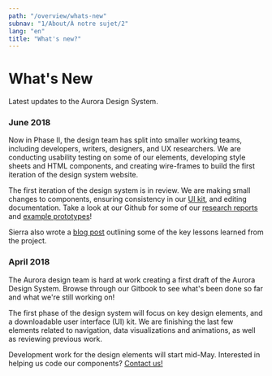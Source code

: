 ```yaml
---
path: "/overview/whats-new"
subnav: "1/About/À notre sujet/2"
lang: "en"
title: "What's new?"
---
```


<helmet>
<title> What's New - Aurora Design System </title>
</helmet>

# What's New

Latest updates to the Aurora Design System.

### June 2018

Now in Phase II, the design team has split into smaller working teams, including developers, writers, designers, and UX researchers. We are conducting usability testing on some of our elements, developing style sheets and HTML components, and creating wire-frames to build the first iteration of the design system website.

The first iteration of the design system is in review. We are making small changes to components, ensuring consistency in our [UI kit](https://github.com/gctools-outilsgc/design-system/tree/master/user%20interface%20kit), and editing documentation. Take a look at our Github for some of our [research reports](https://github.com/gctools-outilsgc/design-system/tree/master/ux%20testing) and [example prototypes](https://github.com/gctools-outilsgc/design-system/tree/master/page%20prototypes)!

Sierra also wrote a [blog post](https://medium.com/@s.duffey121/7-things-i-learned-from-leading-a-design-project-7b003d25b5e2) outlining some of the key lessons learned from the project.

### **April 2018**

The Aurora design team is hard at work creating a first draft of the Aurora Design System. Browse through our Gitbook to see what's been done so far and what we're still working on!

The first phase of the design system will focus on key design elements, and a downloadable user interface \(UI\) kit. We are finishing the last few elements related to navigation, data visualizations and animations, as well as reviewing previous work.

Development work for the design elements will start mid-May. Interested in helping us code our components? [Contact us!](mailto:%20sierra.duffey@tbs-sct.gc.ca)

